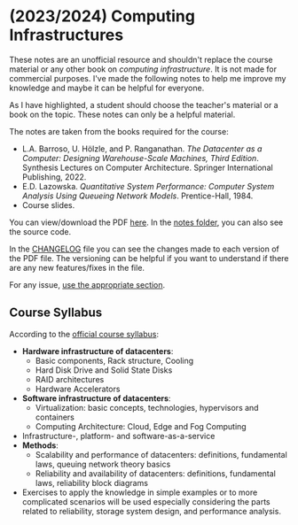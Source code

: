 # (2023/2024) Computing Infrastructures

These notes are an unofficial resource and shouldn't replace the course material or any other book on _computing infrastructure_. It is not made for commercial purposes. I've made the following notes to help me improve my knowledge and maybe it can be helpful for everyone.

As I have highlighted, a student should choose the teacher's material or a book on the topic. These notes can only be a helpful material.

The notes are taken from the books required for the course: 

- L.A. Barroso, U. Hölzle, and P. Ranganathan. _The Datacenter as a Computer: Designing Warehouse-Scale Machines, Third Edition_. Synthesis Lectures on Computer Architecture. Springer International Publishing, 2022.
- E.D. Lazowska. _Quantitative System Performance: Computer System Analysis Using Queueing Network Models_. Prentice-Hall, 1984.
- Course slides.

You can view/download the PDF [here](notes/computing-infrastructures.pdf). In the [notes folder](notes/), you can also see the source code.

In the [CHANGELOG](CHANGELOG.md) file you can see the changes made to each version of the PDF file. The versioning can be helpful if you want to understand if there are any new features/fixes in the file.

For any issue, [use the appropriate section](https://github.com/PoliMI-HPC-E-notes-projects-AndreVale69/HPC-E-PoliMI-university-notes/issues).

## Course Syllabus

According to the [official course syllabus](https://www11.ceda.polimi.it/schedaincarico/schedaincarico/controller/scheda_pubblica/SchedaPublic.do?&evn_default=evento&c_classe=811784&polij_device_category=DESKTOP&__pj0=0&__pj1=cad87334c568727077d5cff986647e67):

- **Hardware infrastructure of datacenters**:
    - Basic components, Rack structure, Cooling
    - Hard Disk Drive and Solid State Disks
    - RAID architectures
    - Hardware Accelerators
- **Software infrastructure of datacenters**:
    - Virtualization: basic concepts, technologies, hypervisors and containers
    - Computing Architecture: Cloud, Edge and Fog Computing
- Infrastructure-, platform- and software-as-a-service
- **Methods**:
    - Scalability and performance of datacenters: definitions, fundamental laws, queuing network theory basics
    - Reliability and availability of datacenters: definitions, fundamental laws, reliability block diagrams
- Exercises to apply the knowledge in simple examples or to more complicated scenarios will be used especially considering the parts related to reliability, storage system design, and performance analysis.  
